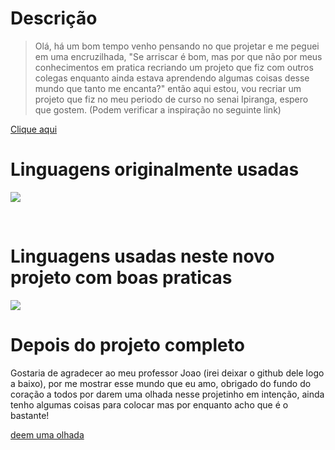 # Descrição

> Olá, há um bom tempo venho pensando no que projetar e me peguei em uma encruzilhada, "Se arriscar é bom, mas por que não por meus conhecimentos em pratica recriando um projeto que fiz com outros colegas enquanto ainda estava aprendendo algumas coisas desse mundo que tanto me encanta?" então aqui estou, vou recriar um projeto que fiz no meu periodo de curso no senai Ipiranga, espero que gostem. (Podem verificar a inspiração no seguinte link)

<a href="https://2023-2s-senai-sp-fe.github.io/cyber-motors-projeto/#home">
    Clique aqui
</a>

<br>

# Linguagens originalmente usadas

<p>
  <a href="https://skillicons.dev">
    <img src="https://skillicons.dev/icons?i=html,css,js" />
  </a>
</p>

<br>

# Linguagens usadas neste novo projeto com boas praticas 

<p>
  <a href="https://skillicons.dev">
    <img src="https://skillicons.dev/icons?i=html,css,js" />
  </a>
</p>

# Depois do projeto completo

Gostaria de agradecer ao meu professor Joao (irei deixar o github dele logo a baixo), por me mostrar esse mundo que eu amo, obrigado do fundo do coração a todos por darem uma olhada nesse projetinho em intenção, ainda tenho algumas coisas para colocar mas por enquanto acho que é o bastante!

<a href="https://github.com/JoaoRoccella">
  deem uma olhada
</a>